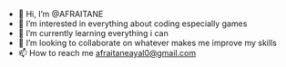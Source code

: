 - 👋 Hi, I’m @AFRAITANE
- 👀 I’m interested in everything about coding especially games
- 🌱 I’m currently learning everything i can 
- 💞️ I’m looking to collaborate on whatever makes me improve my skills
- 📫 How to reach me afraitaneayal0@gmail.com

<!---
AFRAITANE/AFRAITANE is a ✨ special ✨ repository because its `README.md` (this file) appears on your GitHub profile.
You can click the Preview link to take a look at your changes.
--->
